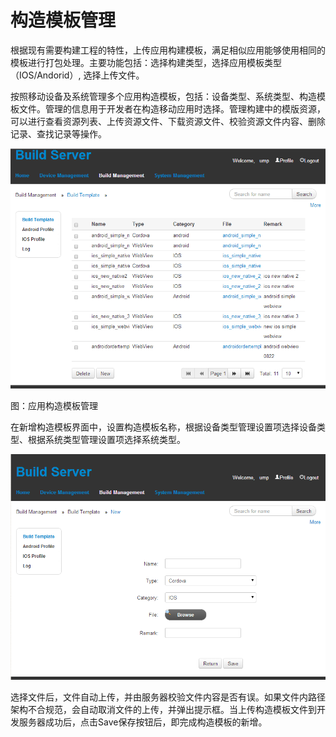 # 构造模板管理

根据现有需要构建工程的特性，上传应用构建模板，满足相似应用能够使用相同的模板进行打包处理。主要功能包括：选择构建类型，选择应用模板类型（IOS/Andorid）, 选择上传文件。

按照移动设备及系统管理多个应用构造模板，包括：设备类型、系统类型、构造模板文件。管理的信息用于开发者在构造移动应用时选择。管理构建中的模版资源，可以进行查看资源列表、上传资源文件、下载资源文件、校验资源文件内容、删除记录、查找记录等操作。

![](/articles/build/4-/images/image28.png)

图：应用构造模板管理

在新增构造模板界面中，设置构造模板名称，根据设备类型管理设置项选择设备类型、根据系统类型管理设置项选择系统类型。

![](/articles/build/4-/images/image29.png)

选择文件后，文件自动上传，并由服务器校验文件内容是否有误。如果文件内路径架构不合规范，会自动取消文件的上传，并弹出提示框。当上传构造模板文件到开发服务器成功后，点击Save保存按钮后，即完成构造模板的新增。 
